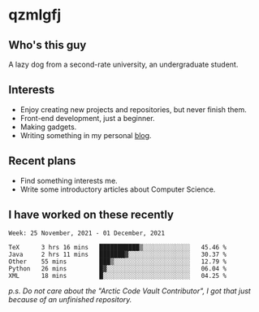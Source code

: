 # qzmlgfj

## Who's this guy

A lazy dog from a second-rate university, an undergraduate student.

## Interests

* Enjoy creating new projects and repositories, but never finish them.
* Front-end development, just a beginner.
* Making gadgets.
* Writing something in my personal [blog](https://qzmlgfj.ml/blog).

## Recent plans

* Find something interests me.
* Write some introductory articles about Computer Science.

<!--
* Try to develop a website for [Anime4KCPP](https://github.com/TianZerL/Anime4KCPP).
* Develop a Markdown renderer which user can customize its css, of course it is GUI-based.~~(If I could finish  it before getting bored)~~
* Work with my [teammates](https://github.com/SWJTU-Lazy-Dogs).
* Find something interests me, as a hobby after finishing my ~~boring~~ homework.
-->

## I have worked on these recently

<!--START_SECTION:waka-->
```text
Week: 25 November, 2021 - 01 December, 2021

TeX      3 hrs 16 mins   ███████████▒░░░░░░░░░░░░░   45.46 % 
Java     2 hrs 11 mins   ███████▓░░░░░░░░░░░░░░░░░   30.37 % 
Other    55 mins         ███▒░░░░░░░░░░░░░░░░░░░░░   12.79 % 
Python   26 mins         █▓░░░░░░░░░░░░░░░░░░░░░░░   06.04 % 
XML      18 mins         █░░░░░░░░░░░░░░░░░░░░░░░░   04.25 % 
```
<!--END_SECTION:waka-->

*p.s.  Do not care about the "Arctic Code Vault Contributor", I got that just because of an unfinished repository.*

<!--
**qzmlgfj/qzmlgfj** is a ✨ _special_ ✨ repository because its `README.md` (this file) appears on your GitHub profile.

Here are some ideas to get you started:

- 🔭 I’m currently working on ...
- 🌱 I’m currently learning ...
- 👯 I’m looking to collaborate on ...
- 🤔 I’m looking for help with ...
- 💬 Ask me about ...
- 📫 How to reach me: ...
- 😄 Pronouns: ...
- ⚡ Fun fact: ...
-->
